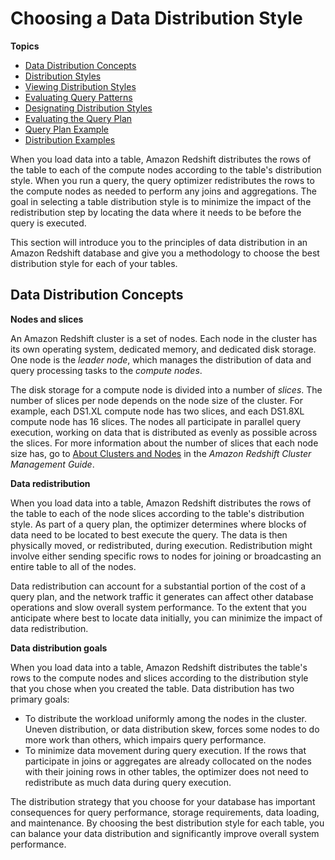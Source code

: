 # Choosing a Data Distribution Style<a name="t_Distributing_data"></a>

**Topics**
+ [Data Distribution Concepts](#t_data_distribution_concepts)
+ [Distribution Styles](c_choosing_dist_sort.md)
+ [Viewing Distribution Styles](viewing-distribution-styles.md)
+ [Evaluating Query Patterns](t_evaluating_query_patterns.md)
+ [Designating Distribution Styles](t_designating_distribution_styles.md)
+ [Evaluating the Query Plan](c_data_redistribution.md)
+ [Query Plan Example](t_explain_plan_example.md)
+ [Distribution Examples](c_Distribution_examples.md)

When you load data into a table, Amazon Redshift distributes the rows of the table to each of the compute nodes according to the table's distribution style\. When you run a query, the query optimizer redistributes the rows to the compute nodes as needed to perform any joins and aggregations\. The goal in selecting a table distribution style is to minimize the impact of the redistribution step by locating the data where it needs to be before the query is executed\.

This section will introduce you to the principles of data distribution in an Amazon Redshift database and give you a methodology to choose the best distribution style for each of your tables\.

## Data Distribution Concepts<a name="t_data_distribution_concepts"></a>

 **Nodes and slices** 

 An Amazon Redshift cluster is a set of nodes\. Each node in the cluster has its own operating system, dedicated memory, and dedicated disk storage\. One node is the *leader node*, which manages the distribution of data and query processing tasks to the *compute nodes*\. 

 The disk storage for a compute node is divided into a number of *slices*\. The number of slices per node depends on the node size of the cluster\. For example, each DS1\.XL compute node has two slices, and each DS1\.8XL compute node has 16 slices\. The nodes all participate in parallel query execution, working on data that is distributed as evenly as possible across the slices\. For more information about the number of slices that each node size has, go to [About Clusters and Nodes](https://docs.aws.amazon.com/redshift/latest/mgmt/working-with-clusters.html#rs-about-clusters-and-nodes) in the *Amazon Redshift Cluster Management Guide*\.

 **Data redistribution** 

 When you load data into a table, Amazon Redshift distributes the rows of the table to each of the node slices according to the table's distribution style\. As part of a query plan, the optimizer determines where blocks of data need to be located to best execute the query\. The data is then physically moved, or redistributed, during execution\. Redistribution might involve either sending specific rows to nodes for joining or broadcasting an entire table to all of the nodes\. 

 Data redistribution can account for a substantial portion of the cost of a query plan, and the network traffic it generates can affect other database operations and slow overall system performance\. To the extent that you anticipate where best to locate data initially, you can minimize the impact of data redistribution\. 

 **Data distribution goals** 

 When you load data into a table, Amazon Redshift distributes the table's rows to the compute nodes and slices according to the distribution style that you chose when you created the table\. Data distribution has two primary goals: 
+ To distribute the workload uniformly among the nodes in the cluster\. Uneven distribution, or data distribution skew, forces some nodes to do more work than others, which impairs query performance\.
+ To minimize data movement during query execution\. If the rows that participate in joins or aggregates are already collocated on the nodes with their joining rows in other tables, the optimizer does not need to redistribute as much data during query execution\.

The distribution strategy that you choose for your database has important consequences for query performance, storage requirements, data loading, and maintenance\. By choosing the best distribution style for each table, you can balance your data distribution and significantly improve overall system performance\.